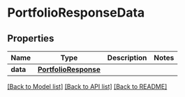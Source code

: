 # PortfolioResponseData

## Properties
Name | Type | Description | Notes
------------ | ------------- | ------------- | -------------
**data** | [**PortfolioResponse**](PortfolioResponse.md) |  | 

[[Back to Model list]](../README.md#documentation-for-models) [[Back to API list]](../README.md#documentation-for-api-endpoints) [[Back to README]](../README.md)

